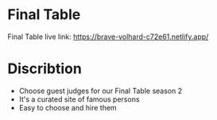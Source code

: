# Final Table
Final Table live link:
https://brave-volhard-c72e61.netlify.app/

# Discribtion
* Choose guest judges for our Final Table season 2 
* It's a curated site of famous persons
* Easy to choose and hire them

